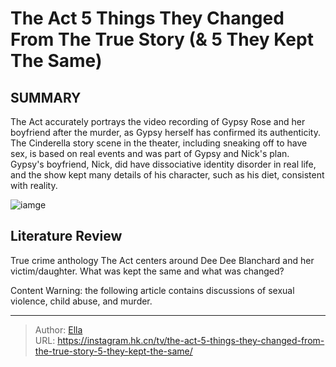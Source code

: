 # The Act 5 Things They Changed From The True Story (&amp; 5 They Kept The Same)


## SUMMARY 


 The Act accurately portrays the video recording of Gypsy Rose and her boyfriend after the murder, as Gypsy herself has confirmed its authenticity. 
 The Cinderella story scene in the theater, including sneaking off to have sex, is based on real events and was part of Gypsy and Nick&#39;s plan. 
 Gypsy&#39;s boyfriend, Nick, did have dissociative identity disorder in real life, and the show kept many details of his character, such as his diet, consistent with reality. 

![iamge](https://static1.srcdn.com/wordpress/wp-content/uploads/2024/01/montage-from-the-act.jpg)

## Literature Review
True crime anthology The Act centers around Dee Dee Blanchard and her victim/daughter. What was kept the same and what was changed?





Content Warning: the following article contains discussions of sexual violence, child abuse, and murder. 



---

> Author: [Ella](https://instagram.hk.cn/)  
> URL: https://instagram.hk.cn/tv/the-act-5-things-they-changed-from-the-true-story-5-they-kept-the-same/  

